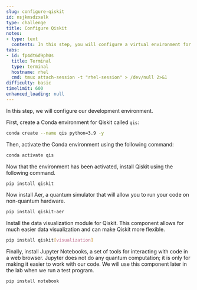 ```yaml
---
slug: configure-qiskit
id: nsjkmsdzxelk
type: challenge
title: Configure Qiskit
notes:
- type: text
  contents: In this step, you will configure a virtual environment for your program.
tabs:
- id: fp4dt6d9ph0s
  title: Terminal
  type: terminal
  hostname: rhel
  cmd: tmux attach-session -t "rhel-session" > /dev/null 2>&1
difficulty: basic
timelimit: 600
enhanced_loading: null
---
```

In this step, we will configure our development environment.

First, create a Conda environment for Qiskit called `qis`:

```bash
conda create --name qis python=3.9 -y
```

Then, activate the Conda environment using the following command:

```bash
conda activate qis
```

Now that the environment has been activated, install Qiskit using the following command.
```bash
pip install qiskit
```

Now install Aer, a quantum simulator that will allow you to run your code on non-quantum hardware.
```bash
pip install qiskit-aer
```

Install the data visualization module for Qiskit. This component allows for much easier data visualization and can make Qiskit more flexible.
```bash
pip install qiskit[visualization]
```

Finally, install Jupyter Notebooks, a set of tools for interacting with code in a web browser. Jupyter does not do any quantum computation; it is only for making it easier to work with our code. We will use this component later in the lab when we run a test program.
```bash
pip install notebook
```